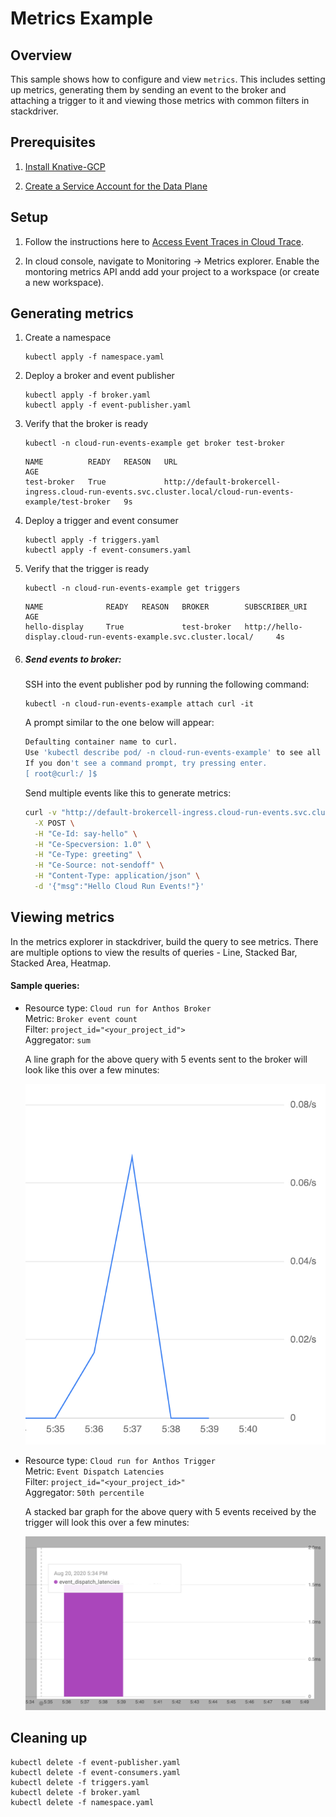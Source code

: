 # Metrics Example

## Overview

This sample shows how to configure and view `metrics`. This includes setting up metrics, generating them by sending an
event to the broker and attaching a trigger to it and viewing those metrics with common filters in stackdriver.

## Prerequisites

1. [Install Knative-GCP](../../install/install-knative-gcp.md)

2. [Create a Service Account for the Data Plane](../../install/dataplane-service-account.md)

## Setup

1. Follow the instructions here to [Access Event Traces in Cloud Trace](../../how-to/cloud-trace.md).

2. In cloud console, navigate to Monitoring -> Metrics explorer. Enable the montoring metrics API andd add your project
to a workspace (or create a new workspace).

## Generating metrics

1. Create a namespace

   ```shell
   kubectl apply -f namespace.yaml
   ```

2. Deploy a broker and event publisher

   ```shell
   kubectl apply -f broker.yaml
   kubectl apply -f event-publisher.yaml
   ```

3. Verify that the broker is ready

    ```shell
    kubectl -n cloud-run-events-example get broker test-broker
    ```

   ```shell
   NAME          READY   REASON   URL                                                                                                         AGE
   test-broker   True             http://default-brokercell-ingress.cloud-run-events.svc.cluster.local/cloud-run-events-example/test-broker   9s
   ```

4. Deploy a trigger and event consumer

   ```shell
   kubectl apply -f triggers.yaml
   kubectl apply -f event-consumers.yaml
   ```

5. Verify that the trigger is ready

    ```shell
    kubectl -n cloud-run-events-example get triggers
    ```

    ```shell
    NAME              READY   REASON   BROKER        SUBSCRIBER_URI                                                       AGE
    hello-display     True             test-broker   http://hello-display.cloud-run-events-example.svc.cluster.local/     4s
    ```

6. ##### Send events to broker:
    SSH into the event publisher pod by running the following command:

    ```shell
    kubectl -n cloud-run-events-example attach curl -it
    ```

    A prompt similar to the one below will appear:

    ```sh
    Defaulting container name to curl.
    Use 'kubectl describe pod/ -n cloud-run-events-example' to see all of the containers in this pod.
    If you don't see a command prompt, try pressing enter.
    [ root@curl:/ ]$
    ```

   Send multiple events like this to generate metrics:

    ```sh
    curl -v "http://default-brokercell-ingress.cloud-run-events.svc.cluster.local/cloud-run-events-example/test-broker" \
      -X POST \
      -H "Ce-Id: say-hello" \
      -H "Ce-Specversion: 1.0" \
      -H "Ce-Type: greeting" \
      -H "Ce-Source: not-sendoff" \
      -H "Content-Type: application/json" \
      -d '{"msg":"Hello Cloud Run Events!"}'
    ```

## Viewing metrics
In the metrics explorer in stackdriver, build the query to see metrics. There are multiple options to view the results
of queries - Line, Stacked Bar, Stacked Area, Heatmap.

#### Sample queries:

-   Resource type: `Cloud run for Anthos Broker`  
    Metric: `Broker event count`  
    Filter: `project_id="<your_project_id">`  
    Aggregator: `sum`

    A line graph for the above query with 5 events sent to the broker will look like this over a few minutes:

    ![Alt text](broker_event_count.png)

-   Resource type: `Cloud run for Anthos Trigger`  
    Metric: `Event Dispatch Latencies`  
    Filter: `project_id="<your_project_id>"`  
    Aggregator: `50th percentile`

    A stacked bar graph for the above query with 5 events received by the trigger will look this over a few minutes:

    ![Alt text](trigger_latencies.png)

## Cleaning up
```shell
kubectl delete -f event-publisher.yaml
kubectl delete -f event-consumers.yaml
kubectl delete -f triggers.yaml
kubectl delete -f broker.yaml
kubectl delete -f namespace.yaml
```
